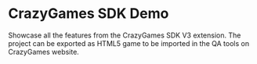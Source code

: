# CrazyGames SDK Demo

Showcase all the features from the CrazyGames SDK V3 extension. The project can be exported as HTML5 game to be imported in the QA tools on CrazyGames website.